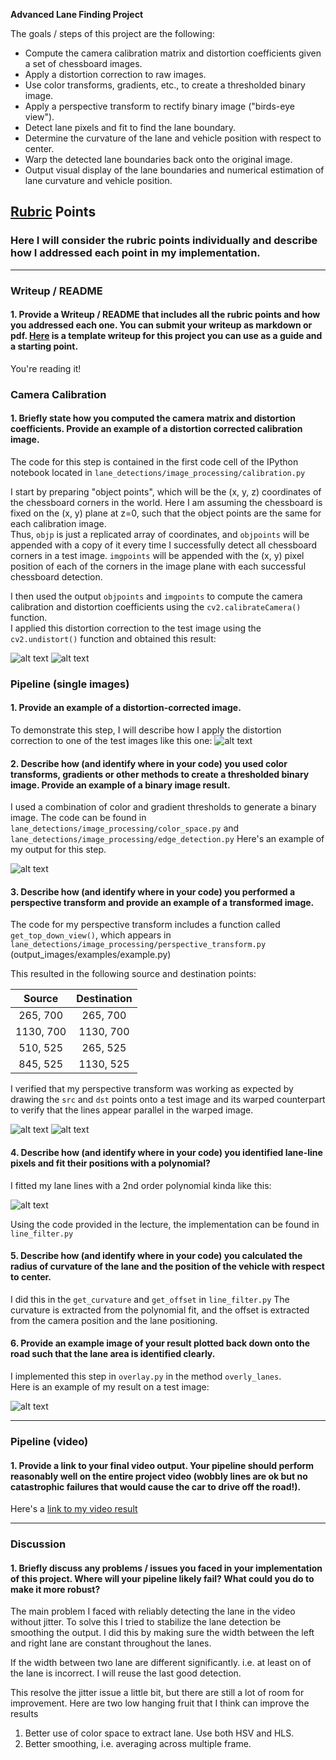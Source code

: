 **Advanced Lane Finding Project**

The goals / steps of this project are the following:

* Compute the camera calibration matrix and distortion coefficients given a set of chessboard images.
* Apply a distortion correction to raw images.
* Use color transforms, gradients, etc., to create a thresholded binary image.
* Apply a perspective transform to rectify binary image ("birds-eye view").
* Detect lane pixels and fit to find the lane boundary.
* Determine the curvature of the lane and vehicle position with respect to center.
* Warp the detected lane boundaries back onto the original image.
* Output visual display of the lane boundaries and numerical estimation of lane curvature and vehicle position.

[//]: # (Image References)

[image1a]: ./my_examples/calibration_sample.png "Undistorted"
[image1b]: ./my_examples/calibration_result.png "Undistorted"
[image2]: ./my_examples/undist.png "Road Transformed"
[image3]: ./my_examples/edges.png "Binary Example"
[image4]: ./my_examples/topdown.png "Warp Example"
[image5]: ./examples/color_fit_lines.jpg "Fit Visual"
[image6]: ./my_examples/demo.png "Output"
[video1]: ./project_video_out.mp4 "Video"

## [Rubric](https://review.udacity.com/#!/rubrics/571/view) Points

### Here I will consider the rubric points individually and describe how I addressed each point in my implementation.  

---

### Writeup / README

#### 1. Provide a Writeup / README that includes all the rubric points and how you addressed each one.  You can submit your writeup as markdown or pdf.  [Here](https://github.com/udacity/CarND-Advanced-Lane-Lines/blob/master/writeup_template.md) is a template writeup for this project you can use as a guide and a starting point.  

You're reading it!

### Camera Calibration

#### 1. Briefly state how you computed the camera matrix and distortion coefficients. Provide an example of a distortion corrected calibration image.

The code for this step is contained in the first code cell of the IPython notebook located in 
`lane_detections/image_processing/calibration.py` 

I start by preparing "object points", which will be the (x, y, z) coordinates of the chessboard corners in the world. 
Here I am assuming the chessboard is fixed on the (x, y) plane at z=0, such that the object points are the same for each calibration image.  
Thus, `objp` is just a replicated array of coordinates, and `objpoints` will be appended with a copy of it every time I successfully detect all chessboard corners in a test image.  `imgpoints` will be appended with the (x, y) pixel position of each of the corners in the image plane with each successful chessboard detection.  

I then used the output `objpoints` and `imgpoints` to compute the camera calibration and distortion coefficients using the `cv2.calibrateCamera()` function.  
I applied this distortion correction to the test image using the `cv2.undistort()` function and obtained this result: 

![alt text][image1a]
![alt text][image1b]

### Pipeline (single images)

#### 1. Provide an example of a distortion-corrected image.

To demonstrate this step, I will describe how I apply the distortion correction to one of the test images like this one:
![alt text][image2]

#### 2. Describe how (and identify where in your code) you used color transforms, gradients or other methods to create a thresholded binary image.  Provide an example of a binary image result.

I used a combination of color and gradient thresholds to generate a binary image.
The code can be found in `lane_detections/image_processing/color_space.py` and `lane_detections/image_processing/edge_detection.py`
Here's an example of my output for this step. 

![alt text][image3]

#### 3. Describe how (and identify where in your code) you performed a perspective transform and provide an example of a transformed image.

The code for my perspective transform includes a function called `get_top_down_view()`, which appears in `lane_detections/image_processing/perspective_transform.py`
 (output_images/examples/example.py)

This resulted in the following source and destination points:

| Source        | Destination   | 
|:-------------:|:-------------:| 
| 265, 700      | 265, 700        | 
| 1130, 700      | 1130, 700      |
| 510, 525     | 265, 525      |
| 845, 525      | 1130, 525        |

I verified that my perspective transform was working as expected by drawing the `src` and `dst` points onto a test image and its warped counterpart to verify that the lines appear parallel in the warped image.

![alt text][image2]
![alt text][image4]

#### 4. Describe how (and identify where in your code) you identified lane-line pixels and fit their positions with a polynomial?

I fitted my lane lines with a 2nd order polynomial kinda like this:

![alt text][image5]

Using the code provided in the lecture, the implementation can be found in `line_filter.py` 

#### 5. Describe how (and identify where in your code) you calculated the radius of curvature of the lane and the position of the vehicle with respect to center.

I did this in the `get_curvature` and `get_offset` in `line_filter.py`
The curvature is extracted from the polynomial fit, and the offset is extracted from the camera position and the lane positioning.

#### 6. Provide an example image of your result plotted back down onto the road such that the lane area is identified clearly.

I implemented this step in `overlay.py` in the method `overly_lanes`.  
Here is an example of my result on a test image:

![alt text][image6]

---

### Pipeline (video)

#### 1. Provide a link to your final video output.  Your pipeline should perform reasonably well on the entire project video (wobbly lines are ok but no catastrophic failures that would cause the car to drive off the road!).

Here's a [link to my video result](./project_video_out.mp4)

---

### Discussion

#### 1. Briefly discuss any problems / issues you faced in your implementation of this project.  Where will your pipeline likely fail?  What could you do to make it more robust?

The main problem I faced with reliably detecting the lane in the video without jitter.
To solve this I tried to stabilize the lane detection be smoothing the output.
I did this by making sure the width between the left and right lane are constant throughout the lanes.

If the width between two lane are different significantly. i.e. at least on of the lane is incorrect. I will reuse the last good detection.

This resolve the jitter issue a little bit, but there are still a lot of room for improvement.
Here are two low hanging fruit that I think can improve the results

1. Better use of color space to extract lane. Use both HSV and HLS. 
2. Better smoothing, i.e. averaging across multiple frame. 
